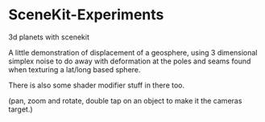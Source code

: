 # SceneKit-Experiments
3d planets with scenekit

A little demonstration of displacement of a geosphere, using 3 dimensional simplex noise to do away with deformation 
at the poles and seams found when texturing a lat/long based sphere. 

There is also some shader modifier stuff in there too.

(pan, zoom and rotate, double tap on an object to make it the cameras target.)
